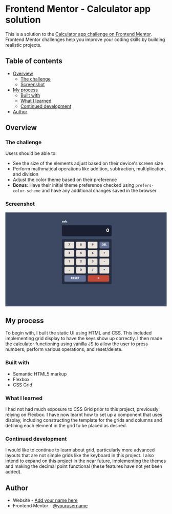 # Frontend Mentor - Calculator app solution

This is a solution to the [Calculator app challenge on Frontend Mentor](https://www.frontendmentor.io/challenges/calculator-app-9lteq5N29). Frontend Mentor challenges help you improve your coding skills by building realistic projects.

## Table of contents

- [Overview](#overview)
  - [The challenge](#the-challenge)
  - [Screenshot](#screenshot)
- [My process](#my-process)
  - [Built with](#built-with)
  - [What I learned](#what-i-learned)
  - [Continued development](#continued-development)
- [Author](#author)

## Overview

### The challenge

Users should be able to:

- See the size of the elements adjust based on their device's screen size
- Perform mathmatical operations like addition, subtraction, multiplication, and division
- Adjust the color theme based on their preference
- **Bonus**: Have their initial theme preference checked using `prefers-color-scheme` and have any additional changes saved in the browser

### Screenshot

![](./UI.png)

## My process

To begin with, I built the static UI using HTML and CSS. This included implementing grid display to have the keys show up correctly. I then made the calculator functioning using vanilla JS to allow the user to press numbers, perform various operations, and reset/delete.

### Built with

- Semantic HTML5 markup
- Flexbox
- CSS Grid

### What I learned

I had not had much exposure to CSS Grid prior to this project, previously relying on Flexbox. I have now learnt how to set up a component that uses display, including constructing the template for the grids and columns and defining each element in the grid to be placed as desired.

### Continued development

I would like to continue to learn about grid, particularly more advanced layouts that are not simple grids like the keyboard in this project. I also intend to expand on this project in the near future, implementing the themes and making the decimal point functional (these features have not yet been added).

## Author

- Website - [Add your name here](https://github.com/SidhraFernando-Plant)
- Frontend Mentor - [@yourusername](https://www.frontendmentor.io/profile/SidhraFernando-Plant)
